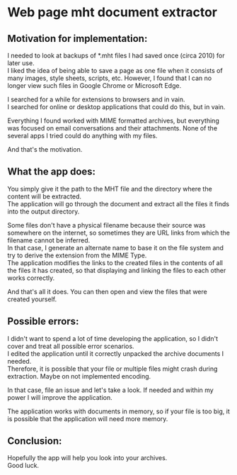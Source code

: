 # Web page mht document extractor

## Motivation for implementation:
I needed to look at backups of *.mht files I had saved once (circa 2010) for later use.  
I liked the idea of being able to save a page as one file when it consists of many images, style sheets, scripts, etc.
However, I found that I can no longer view such files in Google Chrome or Microsoft Edge.  

I searched for a while for extensions to browsers and in vain.  
I searched for online or desktop applications that could do this, but in vain.  

Everything I found worked with MIME formatted archives, but everything was focused on email conversations and their attachments.
None of the several apps I tried could do anything with my files.  

And that's the motivation.  

## What the app does:
You simply give it the path to the MHT file and the directory where the content will be extracted.  
The application will go through the document and extract all the files it finds into the output directory.  

Some files don't have a physical filename because their source was somewhere on the internet, so sometimes they are URL links from which the filename cannot be inferred.   
In that case, I generate an alternate name to base it on the file system and try to derive the extension from the MIME Type.  
The application modifies the links to the created files in the contents of all the files it has created, so that displaying and linking the files to each other works correctly.  

And that's all it does. You can then open and view the files that were created yourself.  

## Possible errors:
I didn't want to spend a lot of time developing the application, so I didn't cover and treat all possible error scenarios.  
I edited the application until it correctly unpacked the archive documents I needed.  
Therefore, it is possible that your file or multiple files might crash during extraction. Maybe on not implemented encoding.  

In that case, file an issue and let's take a look. If needed and within my power I will improve the application.  
            
The application works with documents in memory, so if your file is too big, it is possible that the application will need more memory.  

## Conclusion:
Hopefully the app will help you look into your archives.  
Good luck.
